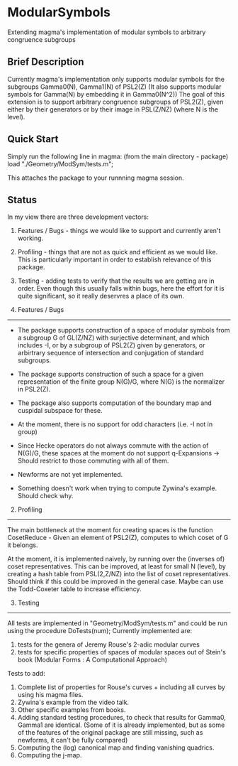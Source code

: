 # ModularSymbols
Extending magma's implementation of modular symbols to arbitrary congruence subgroups

Brief Description
-----------------
Currently magma's implementation only supports modular symbols for the subgroups Gamma0(N), Gamma1(N) of PSL2(Z)
(It also supports modular symbols for Gamma(N) by embedding it in Gamma0(N^2))
The goal of this extension is to support arbitrary congruence subgroups of PSL2(Z), given either by their 
generators or by their image in PSL(Z/NZ) (where N is the level).

Quick Start
-----------
Simply run the following line in magma: (from the main directory -  package)
load "./Geometry/ModSym/tests.m";

This attaches the package to your runnning magma session.

Status
------
In my view there are three development vectors:
1. Features / Bugs - things we would like to support and currently aren't working.
2. Profiling - things that are not as quick and efficient as we would like. This is particularly important 
in order to establish relevance of this package.
3. Testing - adding tests to verify that the results we are getting are in order.
Even though this usually falls within bugs, here the effort for it is quite significant, so it really deservres
a place of its own.

1. Features / Bugs
------------------

+ The package supports construction of a space of modular symbols from a subgroup G of GL(Z/NZ) 
with surjective determinant, and which includes -I, or by a subgroup of PSL2(Z) given by 
generators, or arbirtrary sequence of intersection and conjugation of standard subgroups.

+ The package supports construction of such a space for a given representation of the finite group
N(G)/G, where N(G) is the normalizer in PSL2(Z). 

+ The package also supports computation of the boundary map and cuspidal subspace for these.

- At the moment, there is no support for odd characters (i.e. -I not in group)

- Since Hecke operators do not always commute with the action of N(G)/G, these spaces at the moment
do not support q-Expansions -> Should restrict to those commuting with all of them.

- Newforms are not yet implemented.

- Something doesn't work when trying to compute Zywina's example. Should check why.


2. Profiling
------------

The main bottleneck at the moment for creating spaces is the function CosetReduce - 
Given an element of PSL2(Z), computes to which coset of G it belongs.

At the moment, it is implemented naively, by running over the (inverses of) coset representatives.
This can be improved, at least for small N (level), by creating a hash table from PSL(2,Z/NZ) into 
the list of coset representatives.
Should think if this could be improved in the general case.
Maybe can use the Todd-Coxeter table to increase efficiency.

3. Testing
----------
All tests are implemented in "Geometry/ModSym/tests.m" and could be run using the procedure DoTests(num);
Currently implemented are:
1. tests for the genera of Jeremy Rouse's 2-adic modular curves
2. tests for specific properties of spaces of modular spaces out of Stein's book (Modular Forms : A Computational Approach)

Tests to add:
1. Complete list of properties for Rouse's curves + including all curves by using his magma files.
2. Zywina's example from the video talk.
3. Other specific examples from books.
4. Adding standard testing procedures, to check that results for Gamma0, Gamma1 are identical.
(Some of it is already implemented, but as some of the features of the original package are still missing, such as newforms,
it can't be fully compared)
5. Computing the (log) canonical map and finding vanishing quadrics.
6. Computing the j-map.



